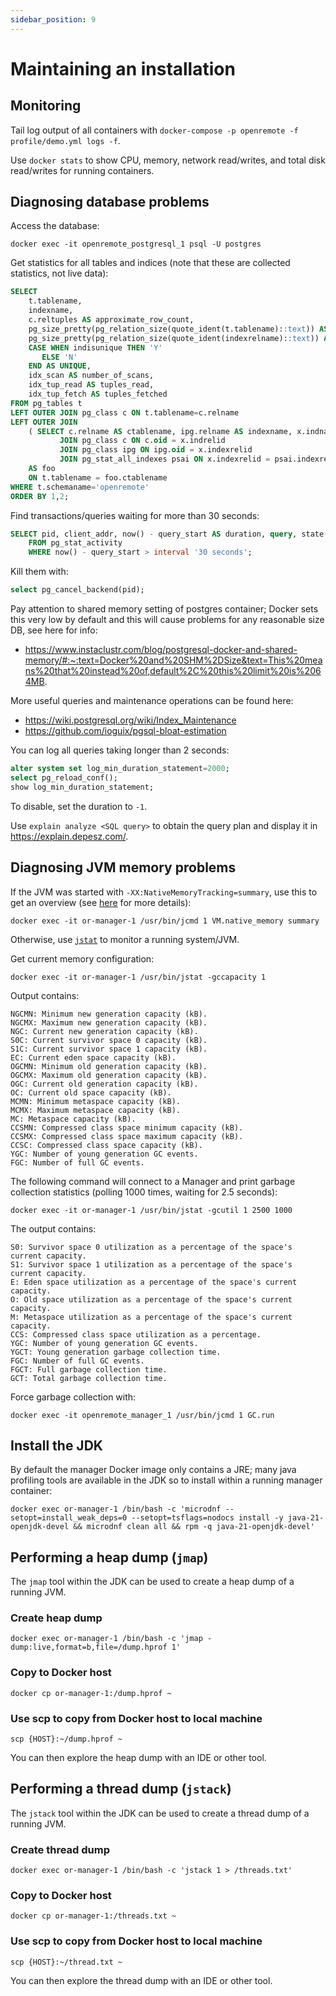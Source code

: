 ```yaml
---
sidebar_position: 9
---
```


# Maintaining an installation

## Monitoring

Tail log output of all containers with `docker-compose -p openremote -f profile/demo.yml logs -f`.

Use `docker stats` to show CPU, memory, network read/writes, and total disk read/writes for running containers.

## Diagnosing database problems

Access the database:

```shell
docker exec -it openremote_postgresql_1 psql -U postgres
```

Get statistics for all tables and indices (note that these are collected statistics, not live data):

```sql
SELECT
    t.tablename,
    indexname,
    c.reltuples AS approximate_row_count,
    pg_size_pretty(pg_relation_size(quote_ident(t.tablename)::text)) AS table_size,
    pg_size_pretty(pg_relation_size(quote_ident(indexrelname)::text)) AS index_size,
    CASE WHEN indisunique THEN 'Y'
       ELSE 'N'
    END AS UNIQUE,
    idx_scan AS number_of_scans,
    idx_tup_read AS tuples_read,
    idx_tup_fetch AS tuples_fetched
FROM pg_tables t
LEFT OUTER JOIN pg_class c ON t.tablename=c.relname
LEFT OUTER JOIN
    ( SELECT c.relname AS ctablename, ipg.relname AS indexname, x.indnatts AS number_of_columns, idx_scan, idx_tup_read, idx_tup_fetch, indexrelname, indisunique FROM pg_index x
           JOIN pg_class c ON c.oid = x.indrelid
           JOIN pg_class ipg ON ipg.oid = x.indexrelid
           JOIN pg_stat_all_indexes psai ON x.indexrelid = psai.indexrelid )
    AS foo
    ON t.tablename = foo.ctablename
WHERE t.schemaname='openremote'
ORDER BY 1,2;
```

Find transactions/queries waiting for more than 30 seconds:

```sql
SELECT pid, client_addr, now() - query_start AS duration, query, state
    FROM pg_stat_activity
    WHERE now() - query_start > interval '30 seconds';
```

Kill them with:

```sql
select pg_cancel_backend(pid);
```

Pay attention to shared memory setting of postgres container; Docker sets this very low by default and this will cause problems for any reasonable size DB, see here for info:

* https://www.instaclustr.com/blog/postgresql-docker-and-shared-memory/#:~:text=Docker%20and%20SHM%2DSize&text=This%20means%20that%20instead%20of,default%2C%20this%20limit%20is%2064MB.

More useful queries and maintenance operations can be found here:

* https://wiki.postgresql.org/wiki/Index_Maintenance
* https://github.com/ioguix/pgsql-bloat-estimation

You can log all queries taking longer than 2 seconds:

```sql
alter system set log_min_duration_statement=2000;
select pg_reload_conf();
show log_min_duration_statement;
```

To disable, set the duration to `-1`.

Use `explain analyze <SQL query>` to obtain the query plan and display it in https://explain.depesz.com/.

## Diagnosing JVM memory problems

If the JVM was started with `-XX:NativeMemoryTracking=summary`, use this to get an overview (see [here](https://trustmeiamadeveloper.com/2016/03/18/where-is-my-memory-java/) for more details):

```shell
docker exec -it or-manager-1 /usr/bin/jcmd 1 VM.native_memory summary
```

Otherwise, use [`jstat`](https://docs.oracle.com/en/java/javase/21/docs/specs/man/jstat.html) to monitor a running system/JVM. 

Get current memory configuration:

```shell
docker exec -it or-manager-1 /usr/bin/jstat -gccapacity 1
```

Output contains:

```
NGCMN: Minimum new generation capacity (kB).
NGCMX: Maximum new generation capacity (kB).
NGC: Current new generation capacity (kB).
S0C: Current survivor space 0 capacity (kB).
S1C: Current survivor space 1 capacity (kB).
EC: Current eden space capacity (kB).
OGCMN: Minimum old generation capacity (kB).
OGCMX: Maximum old generation capacity (kB).
OGC: Current old generation capacity (kB).
OC: Current old space capacity (kB).
MCMN: Minimum metaspace capacity (kB).
MCMX: Maximum metaspace capacity (kB).
MC: Metaspace capacity (kB).
CCSMN: Compressed class space minimum capacity (kB).
CCSMX: Compressed class space maximum capacity (kB).
CCSC: Compressed class space capacity (kB).
YGC: Number of young generation GC events.
FGC: Number of full GC events.
```

The following command will connect to a Manager and print garbage collection statistics (polling 1000 times, waiting for 2.5 seconds):

```shell
docker exec -it or-manager-1 /usr/bin/jstat -gcutil 1 2500 1000
```

The output contains:

```
S0: Survivor space 0 utilization as a percentage of the space's current capacity.
S1: Survivor space 1 utilization as a percentage of the space's current capacity.
E: Eden space utilization as a percentage of the space's current capacity.
O: Old space utilization as a percentage of the space's current capacity.
M: Metaspace utilization as a percentage of the space's current capacity.
CCS: Compressed class space utilization as a percentage.
YGC: Number of young generation GC events.
YGCT: Young generation garbage collection time.
FGC: Number of full GC events.
FGCT: Full garbage collection time.
GCT: Total garbage collection time.
```

Force garbage collection with: 

```shell
docker exec -it openremote_manager_1 /usr/bin/jcmd 1 GC.run
```

## Install the JDK
By default the manager Docker image only contains a JRE; many java profiling tools are available in the JDK so to install within a running manager container:
```shell
docker exec or-manager-1 /bin/bash -c 'microdnf --setopt=install_weak_deps=0 --setopt=tsflags=nodocs install -y java-21-openjdk-devel && microdnf clean all && rpm -q java-21-openjdk-devel'
```



## Performing a heap dump (`jmap`)

The `jmap` tool within the JDK can be used to create a heap dump of a running JVM.

### Create heap dump
```shell
docker exec or-manager-1 /bin/bash -c 'jmap -dump:live,format=b,file=/dump.hprof 1'
```

### Copy to Docker host
```shell
docker cp or-manager-1:/dump.hprof ~
```

### Use scp to copy from Docker host to local machine
```shell
scp {HOST}:~/dump.hprof ~
```

You can then explore the heap dump with an IDE or other tool.

## Performing a thread dump (`jstack`)
The `jstack` tool within the JDK can be used to create a thread dump of a running JVM.

### Create thread dump
```shell
docker exec or-manager-1 /bin/bash -c 'jstack 1 > /threads.txt'
```

### Copy to Docker host
```shell
docker cp or-manager-1:/threads.txt ~
```

### Use scp to copy from Docker host to local machine
```shell
scp {HOST}:~/thread.txt ~
```

You can then explore the thread dump with an IDE or other tool.
